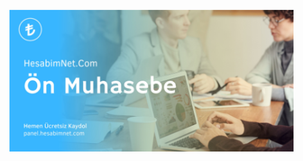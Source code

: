<a href='https://bit.ly/hesabimgithub' target='_blank'><img  src='https://raw.githubusercontent.com/EntegrasyonBilisim/.github/main/HesabimNet.Com.jpg'></a>
